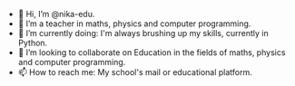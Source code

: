 - 👋 Hi, I’m @nika-edu.
- 👀 I’m a teacher in maths, physics and computer programming.
- 🌱 I’m currently doing: I'm always brushing up my skills, currently in Python.
- 💞️ I’m looking to collaborate on Education in the fields of maths, physics and computer programming.
- 📫 How to reach me: My school's mail or educational platform.

<!---
nika-edu/nika-edu is a ✨ special ✨ repository because its `README.md` (this file) appears on your GitHub profile.
You can click the Preview link to take a look at your changes.
--->
